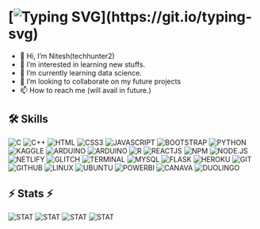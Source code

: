  
# [![Typing SVG](https://readme-typing-svg.herokuapp.com?color=%2336BCF7&duration=4000&lines=Hola%F0%9F%91%8B%2C+Nitesh+here.;Welcome+to+my+profile.;Nice+to+meet+you.)](https://git.io/typing-svg)
- 👋 Hi, I’m Nitesh(techhunter2)
- 👀 I’m interested in learning new stuffs.
- 🌱 I’m currently learning data science.
- 💞️ I’m looking to collaborate on my future projects
- 📫 How to reach me (will avail in future.)

## 🛠 Skills
![C](https://camo.githubusercontent.com/5859172b2d0854f4d70d35118ae1fbb8d92f967ea654f1bb1bdae4a346d03926/68747470733a2f2f696d672e736869656c64732e696f2f62616467652f632d2532333030353939432e7376673f7374796c653d666f722d7468652d6261646765266c6f676f3d63266c6f676f436f6c6f723d7768697465)
![C++](https://camo.githubusercontent.com/891c1fd9d2ab2adf1053e8514f469b94049769ccd9d2765c8e06e9c1b6da1b8c/68747470733a2f2f696d672e736869656c64732e696f2f62616467652f632b2b2d2532333030353939432e7376673f7374796c653d666f722d7468652d6261646765266c6f676f3d63253242253242266c6f676f436f6c6f723d7768697465) 
![HTML](https://camo.githubusercontent.com/49fbb99f92674cc6825349b154b65aaf4064aec465d61e8e1f9fb99da3d922a1/68747470733a2f2f696d672e736869656c64732e696f2f62616467652f68746d6c352d2532334533344632362e7376673f7374796c653d666f722d7468652d6261646765266c6f676f3d68746d6c35266c6f676f436f6c6f723d7768697465)
![CSS3](https://camo.githubusercontent.com/e6b67b27998fca3bccf4c0ee479fc8f9de09d91f389cccfbe6cb1e29c10cfbd7/68747470733a2f2f696d672e736869656c64732e696f2f62616467652f637373332d2532333135373242362e7376673f7374796c653d666f722d7468652d6261646765266c6f676f3d63737333266c6f676f436f6c6f723d7768697465)
![JAVASCRIPT](https://camo.githubusercontent.com/49c4e152a346f70bbf45f7e012e6e03bcf8f94e231bceebb911e59c5904e65be/68747470733a2f2f696d672e736869656c64732e696f2f62616467652f6a6176617363726970742d2532333332333333302e7376673f7374796c653d666f722d7468652d6261646765266c6f676f3d6a617661736372697074266c6f676f436f6c6f723d253233463744463165)
![BOOTSTRAP](https://camo.githubusercontent.com/b768ae6e4f89b74512e6de02a8367fd71465bc3d88ef1cf2f1622e2017c32bea/68747470733a2f2f696d672e736869656c64732e696f2f62616467652f626f6f7473747261702d2532333536334437432e7376673f7374796c653d666f722d7468652d6261646765266c6f676f3d626f6f747374726170266c6f676f436f6c6f723d7768697465) 
![PYTHON](https://img.shields.io/badge/Python-FFD43B?style=for-the-badge&logo=python&logoColor=blue) 
![KAGGLE](https://img.shields.io/badge/Kaggle-20BEFF?style=for-the-badge&logo=Kaggle&logoColor=white) 
![ARDUINO](https://img.shields.io/badge/Visual_Studio_Code-0078D4?style=for-the-badge&logo=visual%20studio%20code&logoColor=white) 
![ARDUINO](https://img.shields.io/badge/Arduino_IDE-00979D?style=for-the-badge&logo=arduino&logoColor=white) 
![R](https://img.shields.io/badge/R-276DC3?style=for-the-badge&logo=r&logoColor=white) 
![REACTJS](https://img.shields.io/badge/react-%2320232a.svg?style=for-the-badge&logo=react&logoColor=%2361DAFB) 
![NPM](https://img.shields.io/badge/NPM-%23000000.svg?style=for-the-badge&logo=npm&logoColor=white) 
![NODE.JS](https://img.shields.io/badge/node.js-6DA55F?style=for-the-badge&logo=node.js&logoColor=white) 
![NETLIFY](https://img.shields.io/badge/Netlify-00C7B7?style=for-the-badge&logo=netlify&logoColor=white) 
![GLITCH](https://img.shields.io/badge/Glitch-2800ff?style=for-the-badge&logo=glitch&logoColor=white) 
![TERMINAL](https://img.shields.io/badge/windows%20terminal-4D4D4D?style=for-the-badge&logo=windows%20terminal&logoColor=white)
![MYSQL](https://img.shields.io/badge/MySQL-005C84?style=for-the-badge&logo=mysql&logoColor=white) 
![FLASK](https://img.shields.io/badge/Flask-000000?style=for-the-badge&logo=flask&logoColor=white) 
![HEROKU](https://camo.githubusercontent.com/d18f98a93a8ca015503870e592f96dbdf86f41048e9de1fbbbd4b2dcc7c456b1/68747470733a2f2f696d672e736869656c64732e696f2f62616467652f6865726f6b752d2532333433303039382e7376673f7374796c653d666f722d7468652d6261646765266c6f676f3d6865726f6b75266c6f676f436f6c6f723d7768697465) 
![GIT](https://camo.githubusercontent.com/ec0d32e85caf4723d5182a75338c89f85a2c3679aed0c46c9ee9fd1c8dc2a316/68747470733a2f2f696d672e736869656c64732e696f2f62616467652f6769742d2532334630353033332e7376673f7374796c653d666f722d7468652d6261646765266c6f676f3d676974266c6f676f436f6c6f723d7768697465) 
![GITHUB](https://camo.githubusercontent.com/f6d50128cb007f85916b7a899da5d94f654dce35a37331c8d28573aef46f4274/68747470733a2f2f696d672e736869656c64732e696f2f62616467652f6769746875622d2532333132313031312e7376673f7374796c653d666f722d7468652d6261646765266c6f676f3d676974687562266c6f676f436f6c6f723d7768697465) 
![LINUX](https://img.shields.io/badge/Linux-FCC624?style=for-the-badge&logo=linux&logoColor=black) 
![UBUNTU](https://img.shields.io/badge/Ubuntu-E95420?style=for-the-badge&logo=ubuntu&logoColor=white) 
![POWERBI](https://img.shields.io/badge/PowerBI-F2C811?style=for-the-badge&logo=Power%20BI&logoColor=white) 
![CANAVA](https://img.shields.io/badge/Canva-%2300C4CC.svg?&style=for-the-badge&logo=Canva&logoColor=white) 
![DUOLINGO](https://img.shields.io/badge/Duolingo-58CC02?style=for-the-badge&logo=Duolingo&logoColor=white) 

## ⚡ Stats ⚡
![STAT](https://github-readme-stats.vercel.app/api?username=techhunter2)
![STAT](https://github-readme-streak-stats.herokuapp.com/?user=techhunter2) 
![STAT](https://github-profile-summary-cards.vercel.app/api/cards/profile-details?username=techhunter2&theme=vue) 
![STAT](https://github-readme-stats.vercel.app/api/top-langs/?username=techhunter2) 
<!---
techhunter2/techhunter2 is a ✨ special ✨ repository because its `README.md` (this file) appears on your GitHub profile.
You can click the Preview link to take a look at your changes.
--->
